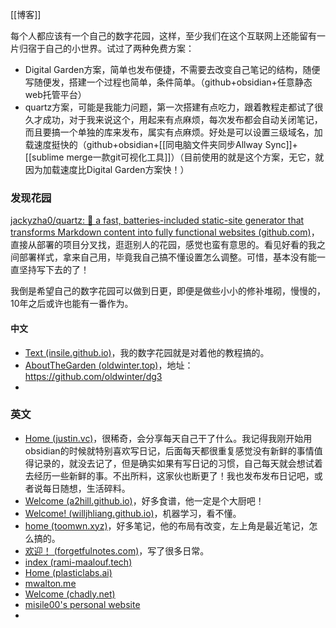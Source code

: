 [[博客]]

每个人都应该有一个自己的数字花园，这样，至少我们在这个互联网上还能留有一片归宿于自己的小世界。试过了两种免费方案：
- Digital Garden方案，简单也发布便捷，不需要去改变自己笔记的结构，随便写随便发，搭建一个过程也简单，条件简单。（github+obsidian+任意静态web托管平台）
- quartz方案，可能是我能力问题，第一次搭建有点吃力，跟着教程走都试了很久才成功，对于我来说这个，用起来有点麻烦，每次发布都会自动关闭笔记，而且要搞一个单独的库来发布，属实有点麻烦。好处是可以设置三级域名，加载速度挺快的（github+obsidian+[[同电脑文件夹同步Allway Sync]]+[[sublime merge一款git可视化工具]]）（目前使用的就是这个方案，无它，就因为加载速度比Digital Garden方案快！）

### 发现花园
[jackyzha0/quartz: 🌱 a fast, batteries-included static-site generator that transforms Markdown content into fully functional websites (github.com)](https://github.com/jackyzha0/quartz)，直接从部署的项目分叉找，逛逛别人的花园，感觉也蛮有意思的。看见好看的我之间部署样式，拿来自己用，毕竟我自己搞不懂设置怎么调整。可惜，基本没有能一直坚持写下去的了！

我倒是希望自己的数字花园可以做到日更，即便是做些小小的修补堆砌，慢慢的，10年之后或许也能有一番作为。
#### 中文
- [Text (insile.github.io)](https://insile.github.io/my-notes/)，我的数字花园就是对着他的教程搞的。
- [AboutTheGarden (oldwinter.top)](https://garden.oldwinter.top/)，地址：https://github.com/oldwinter/dg3
- 

### 英文
- [Home (justin.vc)](https://notes.justin.vc/)，很稀奇，会分享每天自己干了什么。我记得我刚开始用obsidian的时候就特别喜欢写日记，后面每天都很重复感觉没有新鲜的事情值得记录的，就没去记了，但是确实如果有写日记的习惯，自己每天就会想试着去经历一些新鲜的事。不出所料，这家伙也断更了！我也发布发布日记吧，或者说每日随想，生活碎料。
- [Welcome (a2hill.github.io)](https://a2hill.github.io/quartz-recipes/)，好多食谱，他一定是个大厨吧！
- [Welcome! (willjhliang.github.io)](https://willjhliang.github.io/notes/)，机器学习，看不懂。
- [home (toomwn.xyz)](https://littleroot.toomwn.xyz/)，好多笔记，他的布局有改变，左上角是最近笔记，怎么搞的。
- [欢迎！ (forgetfulnotes.com)](https://forgetfulnotes.com/)，写了很多日常。
- [index (rami-maalouf.tech)](https://notes.rami-maalouf.tech/)
- [Home (plasticlabs.ai)](https://blog.plasticlabs.ai/)
- [mwalton.me](https://mwalton.me/)
- [Welcome (chadly.net)](https://www.chadly.net/)
- [misile00's personal website](https://misile00.github.io/)
- 

